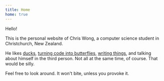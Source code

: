 ```yaml
---
title: Home
home: true
---
```


Hello!

This is the personal website of Chris Wong, a computer science student in Christchurch, New Zealand.

He likes [ducks][], [turning code into butterflies][], [writing things][], and talking about himself in the third person. Not all at the same time, of course. That would be silly.

[ducks]: http://upload.wikimedia.org/wikipedia/commons/b/bf/Anas_platyrhynchos_male_female_quadrat.jpg
[turning code into butterflies]: code
[writing things]: blog

Feel free to look around. It won't bite, unless you provoke it.
